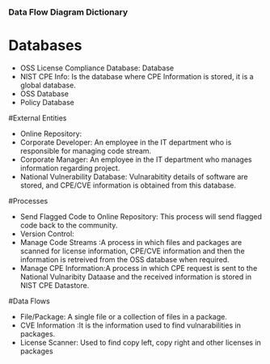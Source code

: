 ### Data Flow Diagram Dictionary

# Databases
* OSS License Compliance Database: Database 
* NIST CPE Info: Is the database where CPE Information is stored, it is a global database.
* OSS Database
* Policy Database

#External Entities
* Online Repository:
* Corporate Developer: An employee in the IT department who is responsible for managing code stream.
* Corporate Manager: An employee in the IT department who manages information regarding project.
* National Vulnerability Database: Vulnarabitity details of software are stored, and CPE/CVE information is obtained from this database.

#Processes
* Send Flagged Code to Online Repository: This process will send flagged code back to the community.
* Version Control:
* Manage Code Streams :A process in which files and packages are scanned for license information, CPE/CVE information and then the information is retreived from the OSS database when required.
* Manage CPE Information:A process in which CPE request is sent to the National Vulnaribity Dataase and the received information is stored in NIST CPE Datastore.

#Data Flows
* File/Package: A single file or a collection of files in a package.
* CVE Information :It is the information used to find vulnarabilities in packages.
* License Scanner: Used to find copy left, copy right and other licenses in packages
